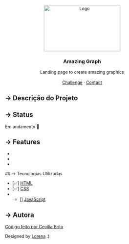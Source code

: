<br />
<p align="center">
  <a href="http://www.freepik.com">
    <img src="https://trello-attachments.s3.amazonaws.com/590fa896d2d25e50583de620/874x512/2bc76fc9373587c9d5ca571d19530719/4435_1.png" alt="Logo" width="250" height="150">
  </a>

  <h3 align="center">Amazing Graph</h3>

  <p align="center">
    Landing page to create amazing graphics
       <br />
    <br />
    <a href="https://github.com/Lorenalgm/AmazingGraph">Challenge</a>
    ·
    <a href="https://www.linkedin.com/in/lorenagmontes/">Contact</a>
  </p>
</p>



## → Descrição do Projeto

<p></p>

## → Status

<p>Em andamento 🚀</p>

## → Features
<ul>
<li></li>
<li></li>
<li></li>
</ul>
## → Tecnologias Utilizadas

- [✅] [HTML](https://developer.mozilla.org/pt-BR/docs/Web/HTML)
- [✅] [CSS](https://developer.mozilla.org/pt-BR/docs/Web/CSS)
- - [] [JavaScript](https://developer.mozilla.org/pt-BR/docs/Web/JavaScript)

## → Autora

<p><a href="https://www.linkedin.com/in/cec%C3%ADlia-brito-santos-a22193170/">Código feito por Cecília Brito</a></p>

<p>Designed by  <a href="https://github.com/Lorenalgm">Lorena</a> :)</p>
